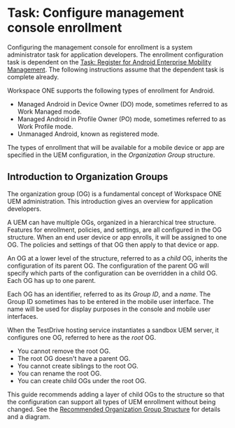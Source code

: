 # Task: Configure management console enrollment
Configuring the management console for enrollment is a system administrator task
for application developers. The enrollment configuration task is dependent on
the [Task: Register for Android Enterprise Mobility Management](../02Task_Register-for-Android-Enterprise-Mobility-Management/readme.md).
The following instructions assume that the dependent task is complete already.

Workspace ONE supports the following types of enrollment for Android.

-   Managed Android in Device Owner (DO) mode, sometimes referred to as Work
    Managed mode.
-   Managed Android in Profile Owner (PO) mode, sometimes referred to as Work
    Profile mode.
-   Unmanaged Android, known as registered mode.

The types of enrollment that will be available for a mobile device or app are
specified in the UEM configuration, in the *Organization Group* structure.

## Introduction to Organization Groups
The organization group (OG) is a fundamental concept of Workspace ONE UEM
administration. This introduction gives an overview for application developers.

A UEM can have multiple OGs, organized in a hierarchical tree structure.
Features for enrollment, policies, and settings, are all configured in the OG
structure. When an end user device or app enrolls, it will be assigned to one
OG. The policies and settings of that OG then apply to that device or app.

An OG at a lower level of the structure, referred to as a *child* OG, inherits
the configuration of its parent OG. The configuration of the parent OG will
specify which parts of the configuration can be overridden in a child OG. Each
OG has up to one parent.

Each OG has an identifier, referred to as its *Group ID*, and a *name*. The
Group ID sometimes has to be entered in the mobile user interface. The name will
be used for display purposes in the console and mobile user interfaces.

When the TestDrive hosting service instantiates a sandbox UEM server, it
configures one OG, referred to here as the *root* OG.

-   You cannot remove the root OG.
-   The root OG doesn't have a parent OG.
-   You cannot create siblings to the root OG.
-   You can rename the root OG.
-   You can create child OGs under the root OG.

This guide recommends adding a layer of child OGs to the structure so that the
configuration can support all types of UEM enrollment without being changed. See
the [Recommended Organization Group Structure](01Recommended-Organization-Group-Structure/readme.md)
for details and a diagram.

